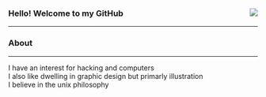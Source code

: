 ### Hello! Welcome to my GitHub <img align=right src="https://komarev.com/ghpvc/?username=mausn1&color=lightgrey"/>
***
 ### About<br />
___
I have an interest for hacking and computers<br />
I also like dwelling in graphic design but primarly illustration<br />
I believe in the unix philosophy

